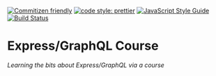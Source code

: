 [![Commitizen friendly](https://img.shields.io/badge/commitizen-friendly-brightgreen.svg)](http://commitizen.github.io/cz-cli/)
[![code style: prettier](https://img.shields.io/badge/code_style-prettier-ff69b4.svg?style=flat-square)](https://github.com/prettier/prettier)
[![JavaScript Style Guide](https://img.shields.io/badge/code_style-standard-brightgreen.svg)](https://standardjs.com)
[![Build Status](https://travis-ci.com/Loonz206/hello-next.svg?branch=master)](https://travis-ci.com/Loonz206/users)

# Express/GraphQL Course

_Learning the bits about Express/GraphQL via a course_
